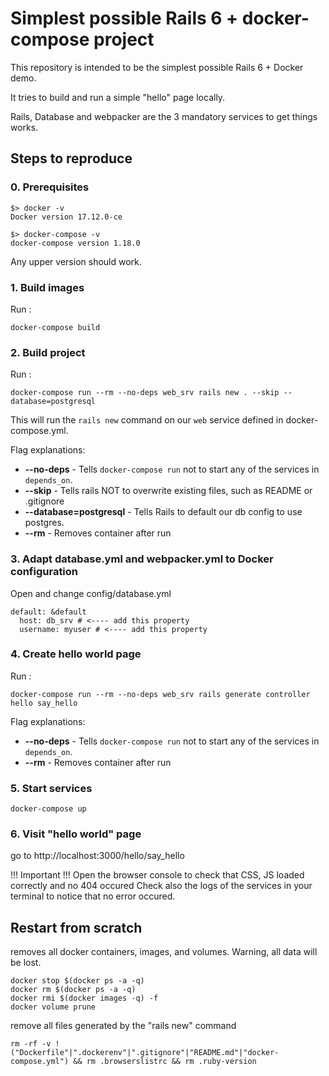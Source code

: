 # Simplest possible Rails 6 + docker-compose project

This repository is intended to be the simplest possible Rails 6 + Docker demo.

It tries to build and run a simple "hello" page locally.

Rails, Database and webpacker are the 3 mandatory services to get things works.

## Steps to reproduce

### 0. Prerequisites

```
$> docker -v
Docker version 17.12.0-ce

$> docker-compose -v
docker-compose version 1.18.0
```

Any upper version should work.


### 1. Build images
Run :
```
docker-compose build
```

### 2. Build project

Run :
```
docker-compose run --rm --no-deps web_srv rails new . --skip --database=postgresql
```

This will run the `rails new` command on our `web` service defined in docker-compose.yml.

Flag explanations:
* **--no-deps** - Tells `docker-compose run` not to start any of the services in `depends_on`.
* **--skip** - Tells rails NOT to overwrite existing files, such as README or .gitignore
* **--database=postgresql** - Tells Rails to default our db config to use postgres.
* **--rm** - Removes container after run

### 3. Adapt database.yml and webpacker.yml to Docker configuration

Open and change config/database.yml
```
default: &default
  host: db_srv # <---- add this property
  username: myuser # <---- add this property
```

### 4. Create hello world page

Run :
```
docker-compose run --rm --no-deps web_srv rails generate controller hello say_hello
``` 

Flag explanations:
* **--no-deps** - Tells `docker-compose run` not to start any of the services in `depends_on`.
* **--rm** - Removes container after run

### 5. Start services

```
docker-compose up
```

### 6. Visit "hello world" page

go to http://localhost:3000/hello/say_hello

!!! Important !!! Open the browser console to check that CSS, JS loaded correctly and no 404 occured
Check also the logs of the services in your terminal to notice that no error occured.

## Restart from scratch

removes all docker containers, images, and volumes. Warning, all data will be lost.
```
docker stop $(docker ps -a -q)
docker rm $(docker ps -a -q)
docker rmi $(docker images -q) -f
docker volume prune
```

remove all files generated by the "rails new" command
```
rm -rf -v !("Dockerfile"|".dockerenv"|".gitignore"|"README.md"|"docker-compose.yml") && rm .browserslistrc && rm .ruby-version
```


